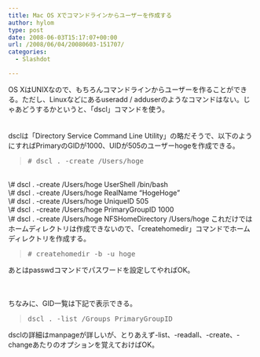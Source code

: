 ```yaml
---
title: Mac OS Xでコマンドラインからユーザーを作成する
author: hylom
type: post
date: 2008-06-03T15:17:07+00:00
url: /2008/06/04/20080603-151707/
categories:
  - Slashdot

---
```

OS XはUNIXなので、もちろんコマンドラインからユーザーを作ることができる。ただし、Linuxなどにあるuseradd / adduserのようなコマンドはない。じゃあどうするかというと、「dscl」コマンドを使う。  
</br>   
dsclは「Directory Service Command Line Utility」の略だそうで、以下のようにすればPrimaryのGIDが1000、UIDが505のユーザーhogeを作成できる。 

> <div>
>   <tt> # dscl . -create /Users/hoge </tt>
> </div>

</br>   
\# dscl . -create /Users/hoge UserShell /bin/bash</br>   
\# dscl . -create /Users/hoge RealName &#8220;HogeHoge&#8221;</br>   
\# dscl . -create /Users/hoge UniqueID 505</br>   
\# dscl . -create /Users/hoge PrimaryGroupID 1000</br>   
\# dscl . -create /Users/hoge NFSHomeDirectory /Users/hoge これだけではホームディレクトリは作成できないので、「createhomedir」コマンドでホームディレクトリを作成する。 

> <div>
>   <tt> # createhomedir -b -u hoge </tt>
> </div>

あとはpasswdコマンドでパスワードを設定してやればOK。 

</br>  
</br>   
ちなみに、GID一覧は下記で表示できる。 

> <div>
>   <tt> dscl . -list /Groups PrimaryGroupID </tt>
> </div>

dsclの詳細はmanpageが詳しいが、とりあえず-list、-readall、-create、-changeあたりのオプションを覚えておけばOK。 

</br>  
</br>  
</br>